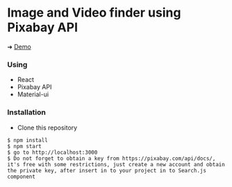 # Image and Video finder using Pixabay API
➜ [Demo](https://searchmedia.netlify.com/)



### Using
- React
- Pixabay API
- Material-ui


### Installation
- Clone this repository

```shell
$ npm install
$ npm start
$ go to http://localhost:3000
$ Do not forget to obtain a key from https://pixabay.com/api/docs/, it's free with some restrictions, just create a new account and obtain the private key, after insert in to your project in to Search.js component
```

